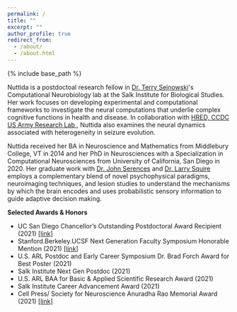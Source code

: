 ```yaml
---
permalink: /
title: ""
excerpt: ""
author_profile: true
redirect_from: 
  - /about/
  - /about.html
---
```


{% include base_path %}

Nuttida is a postdoctoal research fellow in <a href="https://cnl.salk.edu/" target="_blank">Dr. Terry Sejnowski</a>'s Computational Neurobiology lab at the Salk Institute for Biological Studies. Her work focuses on developing experimental and computational frameworks to investigate the neural computations that underlie complex cognitive functions in health and disease. In collaboration with <a href="https://www.arl.army.mil/who-we-are/directorates/hred/" target="_blank">HRED, CCDC US Army Research Lab </a>, Nuttida also examines the neural dynamics associated with heterogeneity in seizure evolution.  

Nuttida received her BA in Neuroscience and Mathematics from Middlebury College, VT in 2014 and her PhD in Neurosciences with a Specialization in Computational Neurosciences from University of California, San Diego in 2020. Her graduate work with <a href="https://serenceslab.ucsd.edu/" target="_blank">Dr. John Serences</a> and <a href="http://whoville.ucsd.edu/" target="_blank">Dr. Larry Squire</a> employs a complementary blend of novel psychophysical paradigms, neuroimaging techniques, and lesion studies to understand the mechanisms by which the brain encodes and uses probabilistic sensory information to guide adaptive decision making.

**Selected Awards & Honors**
- UC San Diego Chancellor’s Outstanding Postdoctoral Award Recipient (2021) <a href="https://postdoc.ucsd.edu/award-opportunities/postdoctoral-scholar-award.html#Recipients" target="_blank">[link]</a>
- Stanford.Berkeley.UCSF Next Generation Faculty Symposium Honorable Mention (2021) <a href="https://www.berkeleystanfordnextgensymposium.com/featuredattendees-1" target="_blank">[link]</a>
- U.S. ARL Postdoc and Early Career Symposium Dr. Brad Forch Award for Best Poster (2021)
- Salk Institute Next Gen Postdoc (2021)
- U.S. ARL BAA for Basic & Applied Scientific Research Award (2021)
- Salk Institute Career Advancement Award (2021)
- Cell Press/ Society for Neuroscience Anuradha Rao Memorial Award (2021) <a href="hhttps://marlin-prod.literatumonline.com/pb-assets/journals/research/neuron/Anuradha_Rao_Memorial_Award_2020_2021.pdf" target="_blank">[link]</a>

<hallo hallo>
